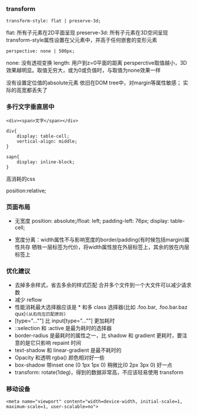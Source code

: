 


### transform

	transform-style: flat | preserve-3d;
	
flat: 所有子元素在2D平面呈现
preserve-3d: 所有子元素在3D空间呈现
transform-style属性设置在父元素中，并高于任何嵌套的变形元素

	perspective: none | 500px;
	
none: 没有透视变换
length: 用户到z=0平面的距离
persperctive取值越小，3D效果越明显。取值无穷大，或为0或负值时，与取值为none效果一样















没有设置定位值的absolute元素
依旧在DOM tree中，对margin等属性敏感；
实际的高宽都丢失了



### 多行文字垂直居中

```
<div><span>文字</span></div>

div{
	display: table-cell;
	vertical-align: middle;
}

sapn{
	display: inline-block;
}
```



高消耗的css

position:relative;


### 页面布局

* 无宽度
	position: absolute;/float: left;  padding-left: 76px;
	display: table-cell;

* 宽度分离：width属性不与影响宽度的border/padding(有时候包括margin)属性共存
	牺牲一层标签为代价，将width属性放在外层标签上，其余的放在内层标签上


### 优化建议

* 去掉多余样式，省去多余的样式匹配
合并多个文件到一个大文件可以减少请求数
* 减少 reflow
* 性能消耗最大选择器应该是 * 和多 class 选择器(比如 .foo.bar, .foo.bar.baz qux)`(从右向左匹配原则)`
* [type="…""] 比 input[type="…""] 更加耗时
* ::selection 和 :active 是最为耗时的选择器
* border-radius 是最耗时的属性之一，比 shadow 和 gradient 更耗时，要注意的是它只影响 repaint 时间
* text-shadow 和 linear-gradient 是最不耗时的
* Opacity 和透明 rgba() 颜色相对好一些
* box-shadow 带inset one (0 1px 1px 0) 稍微比(0 2px 3px 0) 好一点
* transform: rotate(1deg)，得到的数据非常高，不应该轻易使用 transform


### 移动设备

	<meta name="viewport" content="width=device-width, initial-scale=1, maximum-scale=1, user-scalable=no">